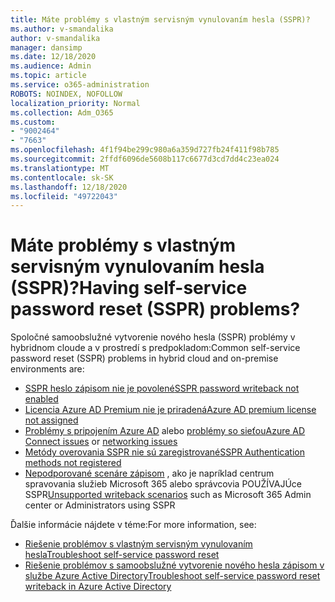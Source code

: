 ```yaml
---
title: Máte problémy s vlastným servisným vynulovaním hesla (SSPR)?
ms.author: v-smandalika
author: v-smandalika
manager: dansimp
ms.date: 12/18/2020
ms.audience: Admin
ms.topic: article
ms.service: o365-administration
ROBOTS: NOINDEX, NOFOLLOW
localization_priority: Normal
ms.collection: Adm_O365
ms.custom:
- "9002464"
- "7663"
ms.openlocfilehash: 4f1f94be299c980a6a359d727fb24f411f98b785
ms.sourcegitcommit: 2ffdf6096de5608b117c6677d3cd7dd4c23ea024
ms.translationtype: MT
ms.contentlocale: sk-SK
ms.lasthandoff: 12/18/2020
ms.locfileid: "49722043"
---
```

# <a name="having-self-service-password-reset-sspr-problems"></a><span data-ttu-id="b5851-102">Máte problémy s vlastným servisným vynulovaním hesla (SSPR)?</span><span class="sxs-lookup"><span data-stu-id="b5851-102">Having self-service password reset (SSPR) problems?</span></span>

<span data-ttu-id="b5851-103">Spoločné samoobslužné vytvorenie nového hesla (SSPR) problémy v hybridnom cloude a v prostredí s predpokladom:</span><span class="sxs-lookup"><span data-stu-id="b5851-103">Common self-service password reset (SSPR) problems in hybrid cloud and on-premise environments are:</span></span>

- [<span data-ttu-id="b5851-104">SSPR heslo zápisom nie je povolené</span><span class="sxs-lookup"><span data-stu-id="b5851-104">SSPR password writeback not enabled</span></span>](https://docs.microsoft.com/azure/active-directory/authentication/tutorial-enable-sspr-writeback)
- [<span data-ttu-id="b5851-105">Licencia Azure AD Premium nie je priradená</span><span class="sxs-lookup"><span data-stu-id="b5851-105">Azure AD premium license not assigned</span></span>](https://docs.microsoft.com/azure/active-directory/authentication/concept-sspr-licensing)
- <span data-ttu-id="b5851-106">[Problémy s pripojením Azure AD](https://docs.microsoft.com/azure/active-directory/hybrid/tshoot-connect-sync-errors) alebo [problémy so sieťou](https://docs.microsoft.com/azure/active-directory/hybrid/tshoot-connect-connectivity)</span><span class="sxs-lookup"><span data-stu-id="b5851-106">[Azure AD Connect issues](https://docs.microsoft.com/azure/active-directory/hybrid/tshoot-connect-sync-errors) or [networking issues](https://docs.microsoft.com/azure/active-directory/hybrid/tshoot-connect-connectivity)</span></span>
- [<span data-ttu-id="b5851-107">Metódy overovania SSPR nie sú zaregistrované</span><span class="sxs-lookup"><span data-stu-id="b5851-107">SSPR Authentication methods not registered</span></span>](https://mysignins.microsoft.com/security-info)
- <span data-ttu-id="b5851-108">[Nepodporované scenáre zápisom](https://docs.microsoft.com/azure/active-directory/authentication/concept-sspr-writeback#unsupported-writeback-operations) , ako je napríklad centrum spravovania služieb Microsoft 365 alebo správcovia POUŽÍVAJÚce SSPR</span><span class="sxs-lookup"><span data-stu-id="b5851-108">[Unsupported writeback scenarios](https://docs.microsoft.com/azure/active-directory/authentication/concept-sspr-writeback#unsupported-writeback-operations) such as Microsoft 365 Admin center or Administrators using SSPR</span></span>


<span data-ttu-id="b5851-109">Ďalšie informácie nájdete v téme:</span><span class="sxs-lookup"><span data-stu-id="b5851-109">For more information, see:</span></span>

- [<span data-ttu-id="b5851-110">Riešenie problémov s vlastným servisným vynulovaním hesla</span><span class="sxs-lookup"><span data-stu-id="b5851-110">Troubleshoot self-service password reset</span></span>](https://docs.microsoft.com/azure/active-directory/authentication/troubleshoot-sspr)
- [<span data-ttu-id="b5851-111">Riešenie problémov s samoobslužné vytvorenie nového hesla zápisom v službe Azure Active Directory</span><span class="sxs-lookup"><span data-stu-id="b5851-111">Troubleshoot self-service password reset writeback in Azure Active Directory</span></span>](https://docs.microsoft.com/azure/active-directory/authentication/troubleshoot-sspr-writeback)
